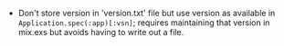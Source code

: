 * Don't store version in 'version.txt' file but use version as available in
  `Application.spec(:app)[:vsn]`; requires maintaining that version in mix.exs
  but avoids having to write out a file.
